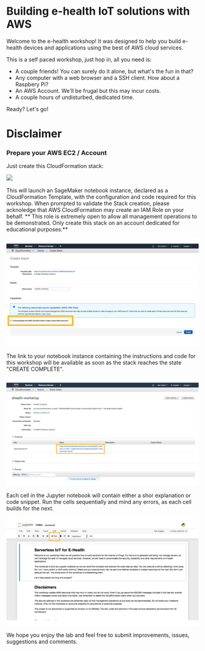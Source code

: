 # Building e-health IoT solutions with AWS

Welcome to the e-health workshop! It was designed to help you build e-health devices and applications using the best of AWS cloud services.

This is a self paced workshop, just hop in, all you need is:
  * A couple friends! You can surely do it alone, but what's the fun in that?
  * Any computer with a web browser and a SSH client. How about a Raspbery Pi?
  * An AWS Account. We'll be frugal but this may incur costs.
  * A couple hours of undisturbed, dedicated time.

Ready? Let's go!

# Disclaimer


### Prepare your AWS EC2 / Account
Just create this CloudFormation stack:

<a href="https://console.aws.amazon.com/cloudformation/home?#/stacks/create/review?filter=active&templateURL=https:%2F%2Fs3.amazonaws.com%2Fehw-artifacts%2Ftemplate.yml&stackName=ehealth-workshop"><img src="https://s3.amazonaws.com/cloudformation-examples/cloudformation-launch-stack.png" target="_blank"/></a>

This will launch an SageMaker notebook instance, declared as a CloudFormation Template, with the configuration and code required for this workshop. When prompted to validate the Stack creation, please acknoledge that AWS CloudFormation may create an IAM Role on your behalf.  ** This role is extremely open to allow all management operations to be demonstrated. Only create this stack on an account dedicated for educational purposes.**

![Create Workshop Stack](https://raw.githubusercontent.com/InternetOfHealthcare/ehealth-workshop/master/images/create-stack.png)

The link to your notebook instance containing the instructions and code for this workshop will be available as soon as the stack reaches the state "CREATE COMPLETE". 

![Notebook Link](https://raw.githubusercontent.com/InternetOfHealthcare/ehealth-workshop/master/images/output-link.png)

Each cell in the Jupyter notebook will contain either a shor explanation or code snippet. Run the cells sequentially and mind any errors, as each cell builds for the next.

![Jupyter](https://raw.githubusercontent.com/InternetOfHealthcare/ehealth-workshop/master/images/index.png)

We hope you enjoy the lab and feel free to submit improvements, issues, suggestions and comments.
